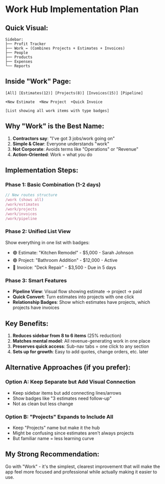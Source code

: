# Work Hub Implementation Plan

## Quick Visual:
```
Sidebar:
├── Profit Tracker
├── Work ← (Combines Projects + Estimates + Invoices)
├── People 
├── Products
├── Expenses
└── Reports
```

## Inside "Work" Page:
```
[All] [Estimates(12)] [Projects(8)] [Invoices(15)] [Pipeline]
                                                    
+New Estimate  +New Project  +Quick Invoice

[List showing all work items with type badges]
```

## Why "Work" is the Best Name:
1. **Contractors say**: "I've got 3 jobs/work going on"
2. **Simple & Clear**: Everyone understands "work"
3. **Not Corporate**: Avoids terms like "Operations" or "Revenue"
4. **Action-Oriented**: Work = what you do

## Implementation Steps:

### Phase 1: Basic Combination (1-2 days)
```typescript
// New routes structure
/work (shows all)
/work/estimates
/work/projects  
/work/invoices
/work/pipeline
```

### Phase 2: Unified List View
Show everything in one list with badges:
- 🟣 Estimate: "Kitchen Remodel" - $5,000 - Sarah Johnson
- 🟢 Project: "Bathroom Addition" - $12,000 - Active
- 🔵 Invoice: "Deck Repair" - $3,500 - Due in 5 days

### Phase 3: Smart Features
- **Pipeline View**: Visual flow showing estimate → project → paid
- **Quick Convert**: Turn estimates into projects with one click
- **Relationship Badges**: Show which estimates have projects, which projects have invoices

## Key Benefits:
1. **Reduces sidebar from 8 to 6 items** (25% reduction)
2. **Matches mental model**: All revenue-generating work in one place
3. **Preserves quick access**: Sub-nav tabs = one click to any section
4. **Sets up for growth**: Easy to add quotes, change orders, etc. later

## Alternative Approaches (if you prefer):

### Option A: Keep Separate but Add Visual Connection
- Keep sidebar items but add connecting lines/arrows
- Show badges like "3 estimates need follow-up"
- Not as clean but less change

### Option B: "Projects" Expands to Include All
- Keep "Projects" name but make it the hub
- Might be confusing since estimates aren't always projects
- But familiar name = less learning curve

## My Strong Recommendation:
Go with "Work" - it's the simplest, clearest improvement that will make the app feel more focused and professional while actually making it easier to use.